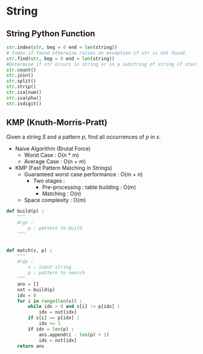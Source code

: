 # String

## String Python Function

```python
str.index(str, beg = 0 end = len(string))
# Index if found otherwise raises an exception if str is not found.
str.find(str, beg = 0 end = len(string))
#Determine if str occurs in string or in a substring of string if starting index beg and ending index end are given returns index if found and -1 otherwise.
str.count()
str.join()
str.split()
str.strip()
str.isalnum()
str.isalpha()
str.isdigit()
```

## KMP (Knuth-Morris-Pratt)

Given a string *S* and a pattern *p*, find all occurrences of *p* in *s*.

- Naive Algorithm (Brutal Force)
  - Worst Case : O(n * m)
  - Average Case : O(n + m)
- KMP (Fast Pattern Matching in Strings)
  - Guaranteed worst case performance : O(m + n)
    - Two stages :
      - Pre-processing : table building : O(m)
      - Matching : O(n)
  - Space complexity : O(m)

```python
def build(p) :
    """
    Args :
        p : pattern to build
    """
    

def match(s, p) :
    """
    Args :
        s : input string
        p : pattern to search
    """
    ans = []
    nxt = build(p)
    idx = 0
    for i in range(len(s)) :
        while idx > 0 and s[i] != p[idx] :
            idx = nxt[idx]
        if s[i] == p[idx] :
            idx += 1
        if idx = len(p) :
            ans.append(i - len(p) + 1)
            idx = nxt[idx]
    return ans
```


